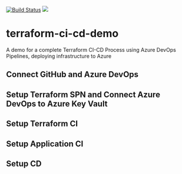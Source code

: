[![Build Status](https://dev.azure.com/jungodevops/Multiple-CI-Single-CD/_apis/build/status/jungopro.terraform-ci-cd-demo?branchName=master)](https://dev.azure.com/jungodevops/Multiple-CI-Single-CD/_build/latest?definitionId=12&branchName=master) <img src="https://vsrm.dev.azure.com/jungodevops/_apis/public/Release/badge/b453e6a9-9219-4db4-b3fb-5d2a6c4f43df/1/1"/>

# terraform-ci-cd-demo

A demo for a complete Terraform CI-CD Process using Azure DevOps Pipelines, deploying infrastructure to Azure

## Connect GitHub and Azure DevOps

## Setup Terraform SPN and Connect Azure DevOps to Azure Key Vault

## Setup Terraform CI

## Setup Application CI

## Setup CD
